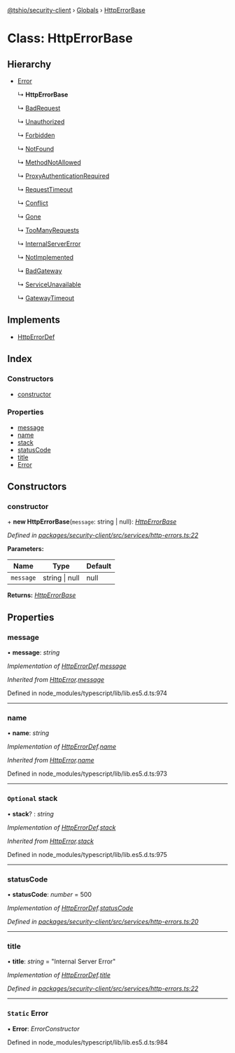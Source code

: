 [@tshio/security-client](../README.md) › [Globals](../globals.md) › [HttpErrorBase](httperrorbase.md)

# Class: HttpErrorBase

## Hierarchy

* [Error](../interfaces/httperror.md#markdown-header-error)

  ↳ **HttpErrorBase**

  ↳ [BadRequest](badrequest.md)

  ↳ [Unauthorized](unauthorized.md)

  ↳ [Forbidden](forbidden.md)

  ↳ [NotFound](notfound.md)

  ↳ [MethodNotAllowed](methodnotallowed.md)

  ↳ [ProxyAuthenticationRequired](proxyauthenticationrequired.md)

  ↳ [RequestTimeout](requesttimeout.md)

  ↳ [Conflict](conflict.md)

  ↳ [Gone](gone.md)

  ↳ [TooManyRequests](toomanyrequests.md)

  ↳ [InternalServerError](internalservererror.md)

  ↳ [NotImplemented](notimplemented.md)

  ↳ [BadGateway](badgateway.md)

  ↳ [ServiceUnavailable](serviceunavailable.md)

  ↳ [GatewayTimeout](gatewaytimeout.md)

## Implements

* [HttpErrorDef](../interfaces/httperrordef.md)

## Index

### Constructors

* [constructor](httperrorbase.md#markdown-header-constructor)

### Properties

* [message](httperrorbase.md#markdown-header-message)
* [name](httperrorbase.md#markdown-header-name)
* [stack](httperrorbase.md#markdown-header-optional-stack)
* [statusCode](httperrorbase.md#markdown-header-statuscode)
* [title](httperrorbase.md#markdown-header-title)
* [Error](httperrorbase.md#markdown-header-static-error)

## Constructors

###  constructor

\+ **new HttpErrorBase**(`message`: string | null): *[HttpErrorBase](httperrorbase.md)*

*Defined in [packages/security-client/src/services/http-errors.ts:22](https://github.com/TheSoftwareHouse/rad-modules-tools/blob/afe5496/packages/security-client/src/services/http-errors.ts#L22)*

**Parameters:**

Name | Type | Default |
------ | ------ | ------ |
`message` | string &#124; null | null |

**Returns:** *[HttpErrorBase](httperrorbase.md)*

## Properties

###  message

• **message**: *string*

*Implementation of [HttpErrorDef](../interfaces/httperrordef.md).[message](../interfaces/httperrordef.md#markdown-header-message)*

*Inherited from [HttpError](../interfaces/httperror.md).[message](../interfaces/httperror.md#markdown-header-message)*

Defined in node_modules/typescript/lib/lib.es5.d.ts:974

___

###  name

• **name**: *string*

*Implementation of [HttpErrorDef](../interfaces/httperrordef.md).[name](../interfaces/httperrordef.md#markdown-header-name)*

*Inherited from [HttpError](../interfaces/httperror.md).[name](../interfaces/httperror.md#markdown-header-name)*

Defined in node_modules/typescript/lib/lib.es5.d.ts:973

___

### `Optional` stack

• **stack**? : *string*

*Implementation of [HttpErrorDef](../interfaces/httperrordef.md).[stack](../interfaces/httperrordef.md#markdown-header-optional-stack)*

*Inherited from [HttpError](../interfaces/httperror.md).[stack](../interfaces/httperror.md#markdown-header-optional-stack)*

Defined in node_modules/typescript/lib/lib.es5.d.ts:975

___

###  statusCode

• **statusCode**: *number* = 500

*Implementation of [HttpErrorDef](../interfaces/httperrordef.md).[statusCode](../interfaces/httperrordef.md#markdown-header-statuscode)*

*Defined in [packages/security-client/src/services/http-errors.ts:20](https://github.com/TheSoftwareHouse/rad-modules-tools/blob/afe5496/packages/security-client/src/services/http-errors.ts#L20)*

___

###  title

• **title**: *string* = "Internal Server Error"

*Implementation of [HttpErrorDef](../interfaces/httperrordef.md).[title](../interfaces/httperrordef.md#markdown-header-title)*

*Defined in [packages/security-client/src/services/http-errors.ts:22](https://github.com/TheSoftwareHouse/rad-modules-tools/blob/afe5496/packages/security-client/src/services/http-errors.ts#L22)*

___

### `Static` Error

▪ **Error**: *ErrorConstructor*

Defined in node_modules/typescript/lib/lib.es5.d.ts:984
